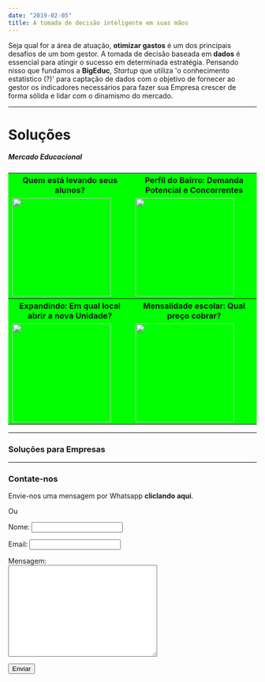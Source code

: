 ```yaml
---
date: "2019-02-05"
title: A tomada de decisão inteligente em suas mãos 
---
```


Seja qual for a área de atuação, **otimizar gastos** é um dos principais desafios de um bom gestor. 
A tomada de decisão baseada em **dados** é essencial para atingir o sucesso em determinada estratégia. 
 Pensando nisso que fundamos a **BigEduc**, *Startup* que utiliza 'o conhecimento estatístico (?)' para captação de dados com o objetivo de fornecer ao gestor os indicadores necessários para fazer sua Empresa crescer de forma sólida e lidar com o dinamismo do mercado.

-----------------------------------
# Soluções 


##### Mercado Educacional

<table bgcolor="#00FF00">
  <tr>
    <th>Quem está levando seus alunos?</th>
    <th> Perfil do Bairro: Demanda Potencial e Concorrentes </th>
  </tr>
 
   <tr>
    <td><img src="images/students.png" width="200" height="200"></td>
    <td><img src="images/loc.jpeg" width="200" height="200"></td></td>
  </tr>
   <tr>
    <th>Expandindo: Em qual local abrir a nova Unidade? </th>
    <th>Mensalidade escolar: Qual preço cobrar?</th> 
  </tr>
 <tr>
    <td><img src="images/unidade.jpeg" width="200" height="200"></td>
    <td><img src="images/money.png" width="200" height="200"></td></td>
  </tr>

</table>



------------------------------
### Soluções para Empresas 
 
---------------------------
  
### Contate-nos


Envie-nos uma mensagem por Whatsapp **cliclando aqui**.

Ou 

   <body>
    <form action="mailto:contato.bigeduc@gmail.com.br" method="get" enctype="text/plain">
      <p>Nome: <input type="text" name="name"/></p>
      <p>Email: <input type="text" name="email"/></p>
      <p>Mensagem:
        <br />
        <textarea name="comments" rows = "12" cols = "35"></textarea>
        <br>
      <p><input type="submit" name="submit" value="Enviar" />
      </p>
    </form>
  </body>
 
  
